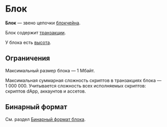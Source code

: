 # Блок

**Блок** — звено цепочки [блокчейна](/ru/blockchain/blockchain/).

Блок содержит [транзакции](/ru/blockchain/transaction/).

У блока есть [высота](/ru/blockchain/block/block-height).

## Ограничения

Максимальный размер блока — 1 Мбайт.

Максимальная суммарная сложность скриптов в транзакциях блока — 1&nbsp;000&nbsp;000. Учитывается сложность всех исполняемых скриптов: скриптов dApp, аккаунтов и ассетов.

## Бинарный формат

См. раздел [Бинарный формат блока](/ru/blockchain/binary-format/block-binary-format).
